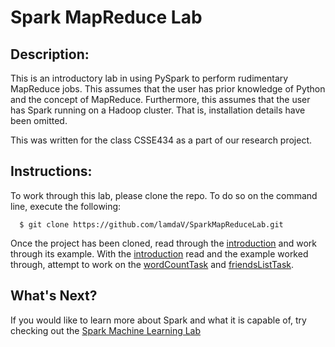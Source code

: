 # Spark MapReduce Lab

## Description:
This is an introductory lab in using PySpark to perform rudimentary MapReduce jobs. This assumes that the user has prior knowledge of Python and the concept of MapReduce. Furthermore, this assumes that the user has Spark running on a Hadoop cluster. That is, installation details have been omitted.

This was written for the class CSSE434 as a part of our research project.

## Instructions:
To work through this lab, please clone the repo. To do so on the command line, execute the following:
  ```
    $ git clone https://github.com/lamdaV/SparkMapReduceLab.git
  ```

Once the project has been cloned, read through the [introduction](https://github.com/lamdaV/SparkMapReduceLab/blob/master/introduction/README.md) and work through its example. With the [introduction](https://github.com/lamdaV/SparkMapReduceLab/blob/master/introduction/README.md) read and the example worked through, attempt to work on the [wordCountTask](https://github.com/lamdaV/SparkMapReduceLab/blob/master/wordCountTask/README.md) and [friendsListTask](https://github.com/lamdaV/SparkMapReduceLab/blob/master/friendsListTask/README.md).

## What's Next?
If you would like to learn more about Spark and what it is capable of, try checking out the [Spark Machine Learning Lab](https://github.com/RunZGit/SparkMLIntro)

